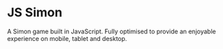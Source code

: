 # JS Simon
A Simon game built in JavaScript. Fully optimised to provide an enjoyable experience on mobile, tablet and desktop.